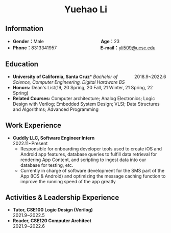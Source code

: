  <center>
     <h1>Yuehao Li</h1>
 </center>

## Information
* <b>Gender：</b>Male      &emsp;&emsp;&emsp;&emsp;&emsp;&emsp;&emsp;&emsp;&emsp;&emsp;&emsp;&emsp;&ensp;<b>Age：</b>23  
* <b>Phone：</b>8313341957 &emsp;&emsp;&emsp;&emsp;&emsp;&emsp;&ensp;&emsp;&emsp;&emsp;<b>E-mail：</b>yli509@ucsc.edu 




## Education
* <div style="float:left;"><b>University of California, Santa Cruz</b></div> <div style="float:right; text-align:right">2018.9~2022.6</div>
  * <i>Bachelor of Science, Computer Engineering, Digital Hardware BS</i>
* <b> Honors:</b> Dean's List(19, 20 Spring, 20 Fall, 21 Winter, 21 Spring, 22 Spring)
* <b> Related Courses: </b> Computer architecture; Analog Electronics; Logic Design with Verilog; Embedded System Design; VLSI; Data Structures and Algorithms; Advanced Programming

## Work Experience
* <b> Cuddly LLC, Software Engineer Intern </b> &emsp;&emsp;&emsp;&emsp;&emsp;&emsp;&emsp;&emsp;&emsp;&emsp;&emsp;&emsp;&emsp;&emsp;&emsp;2022.11~Present
  * Responsible for onboarding developer tools used to create iOS and Android app features, database queries to fulfill data retrieval for rendering App Content, and scripting to ingest data into our database for testing, etc.
  * Currently in charge of software development for the SMS part of the App (IOS & Android) and optimizing the message caching function to improve the running speed of the app greatly



## Activities & Leadership Experience
* <b> Tutor, CSE100 Logic Design (Verilog)</b>&emsp;&emsp;&emsp;&emsp;&emsp;&emsp;&emsp;&emsp;&emsp;&emsp;&emsp;&emsp;&emsp;&emsp;&emsp;&emsp;2021.9~2022.5
* <b> Reader, CSE120 Computer Architect </b>&emsp;&emsp;&emsp;&emsp;&emsp;&emsp;&emsp;&emsp;&emsp;&emsp;&emsp;&emsp;&emsp;&emsp;&emsp;&emsp;2021.9~2022.6


